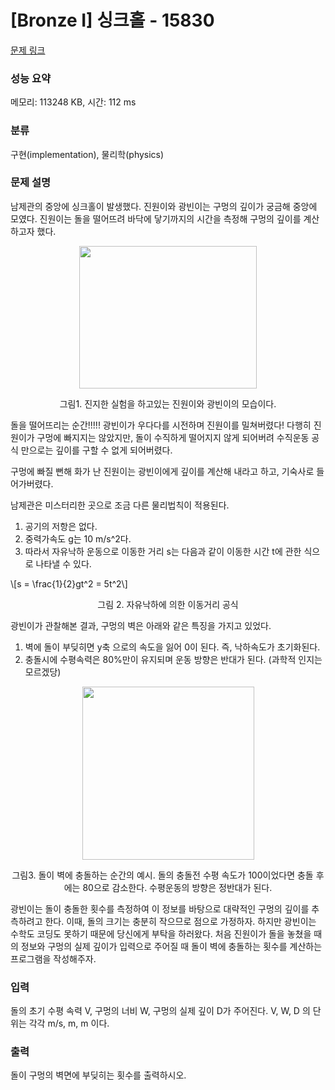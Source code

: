 # [Bronze I] 싱크홀 - 15830 

[문제 링크](https://www.acmicpc.net/problem/15830) 

### 성능 요약

메모리: 113248 KB, 시간: 112 ms

### 분류

구현(implementation), 물리학(physics)

### 문제 설명

<p>남제관의 중앙에 싱크홀이 발생했다. 진원이와 광빈이는 구멍의 깊이가 궁금해 중앙에 모였다. 진원이는 돌을 떨어뜨려 바닥에 닿기까지의 시간을 측정해 구멍의 깊이를 계산하고자 했다.</p>

<p style="text-align: center;"><img alt="" src="" style="width: 284px; height: 228px;"></p>

<p style="text-align: center;">그림1. 진지한 실험을 하고있는 진원이와 광빈이의 모습이다.</p>

<p>돌을 떨어뜨리는 순간!!!!! 광빈이가 우다다를 시전하며 진원이를 밀쳐버렸다! 다행히 진원이가 구멍에 빠지지는 않았지만, 돌이 수직하게 떨어지지 않게 되어버려 수직운동 공식 만으로는 깊이를 구할 수 없게 되어버렸다.</p>

<p>구멍에 빠질 뻔해 화가 난 진원이는 광빈이에게 깊이를 계산해 내라고 하고, 기숙사로 들어가버렸다.</p>

<p>남제관은 미스터리한 곳으로 조금 다른 물리법칙이 적용된다.</p>

<ol>
	<li>공기의 저항은 없다.</li>
	<li>중력가속도 g는 10 m/s^2다.</li>
	<li>따라서 자유낙하 운동으로 이동한 거리 s는 다음과 같이 이동한 시간 t에 관한 식으로 나타낼 수 있다.</li>
</ol>

<p>\[s = \frac{1}{2}gt^2 = 5t^2\]</p>

<p style="text-align: center;">그림 2. 자유낙하에 의한 이동거리 공식</p>

<p>광빈이가 관찰해본 결과, 구멍의 벽은 아래와 같은 특징을 가지고 있었다.</p>

<ol>
	<li>벽에 돌이 부딪히면 y축 으로의 속도을 잃어 0이 된다. 즉, 낙하속도가 초기화된다.</li>
	<li>충돌시에 수평속력은 80%만이 유지되며 운동 방향은 반대가 된다. (과학적 인지는 모르겠당)</li>
</ol>

<p style="text-align: center;"><img alt="" src="" style="width: 275px; height: 277px;"></p>

<p style="text-align: center;">그림3. 돌이 벽에 충돌하는 순간의 예시. 돌의 충돌전 수평 속도가 100이었다면 충돌 후에는 80으로 감소한다. 수평운동의 방향은 정반대가 된다.</p>

<p>광빈이는 돌이 충돌한 횟수를 측정하여 이 정보를 바탕으로 대략적인 구멍의 깊이를 추측하려고 한다. 이때, 돌의 크기는 충분히 작으므로 점으로 가정하자. 하지만 광빈이는 수학도 코딩도 못하기 때문에 당신에게 부탁을 하러왔다. 처음 진원이가 돌을 놓쳤을 때의 정보와 구멍의 실제 깊이가 입력으로 주어질 때 돌이 벽에 충돌하는 횟수를 계산하는 프로그램을 작성해주자.</p>

### 입력 

 <p>돌의 초기 수평 속력 V, 구멍의 너비 W, 구멍의 실제 깊이 D가 주어진다. V, W, D 의 단위는 각각 m/s, m, m 이다.</p>

### 출력 

 <p>돌이 구멍의 벽면에 부딪히는 횟수를 출력하시오.</p>

